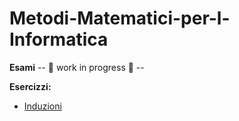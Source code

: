 # Metodi-Matematici-per-l-Informatica

**Esami**
-- 🚧 work in progress 🚧 --

**Esercizzi:**
- [Induzioni](/Metodi-Matematici-per-l-Informatica/Esercizzi/Induzioni/Induzioni.md)